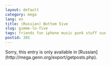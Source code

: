```yaml
---
layout: default
category: mega
lang: en
title: (Russian) Bottom 5ive
slug: gimme-lo-five
tags: friends fun iphone music punk stuff sux 
postid: 385
---
```

<p>Sorry, this entry is only available in [Russian](http://mega.genn.org/export/getposts.php).</p>